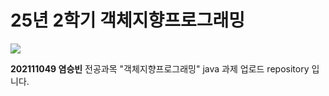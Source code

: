 # 25년 2학기 객체지향프로그래밍

<img src="https://github.com/user-attachments/assets/9c9ff280-a578-4b56-882d-22b742d65add">


**202111049 염승빈**
전공과목 "객체지향프로그래밍" java 과제 업로드 repository 입니다.



